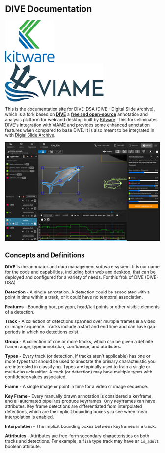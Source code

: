 # DIVE Documentation

<p>
  <img width="160" style="margin-right: 50px;" src="images/General/Kitware-Logo-Stacked.png">
  <img width="320" style="margin-right: 50px;" src="images/General/logo.png">
</p>

This is the documentation site for DIVE-DSA (DIVE - Digital Slide Archive), which is a fork based on [**DIVE**](https://github.com/Kitware/dive) a [**free and open-source**](https://www.kitware.com/open-philosophy/) annotation and analysis platform for web and desktop built by [Kitware](https://kitware.com). This fork eliminates DIVE's integration with VIAME and provides some enhanced annotation features when compared to base DIVE.  It is also meant to be integrated in with [Digial Slide Archive](https://digitalslidearchive.github.io/digital_slide_archive/).


![Home](images/Banner.png)


## Concepts and Definitions

**DIVE** is the annotator and data management software system.  It is our name for the code and capabilities, including both web and desktop, that can be deployed and configured for a variety of needs.  For this frok of DIVE (DIVE-DSA)

**Detection** - A single annotation.  A detection could be associated with a point in time within a track, or it could have no temporal association.

**Features** - Bounding box, polygon, head/tail points or other visible elements of a detection.

**Track** - A collection of detections spanned over multiple frames in a video or image sequence.  Tracks include a start and end time and can have gap periods in which no detections exist.

**Group** - A collection of one or more tracks, which can be given a definite frame range, type annotation, confidence, and attributes.
 
**Types** - Every track (or detection, if tracks aren't applicable) has one or more types that should be used to annotate the primary characteristic you are interested in classifying.  Types are typically used to train a single or multi-class classifier.  A track (or detection) may have multiple types with confidence values associated.

**Frame** - A single image or point in time for a video or image sequence.

**Key Frame** - Every manually drawn annotation is considered a keyframe, and all automated pipelines produce keyframes. Only keyframes can have attributes.  Key frame detections are differentiated from interpolated detections, which are the implicit bounding boxes you see when linear interpolation is enabled.

**Interpolation** - The implicit bounding boxes between keyframes in a track.

**Attributes** - Attributes are free-form secondary characteristics on both tracks and detections. For example, a `fish` type track may have an `is_adult` boolean attribute.
